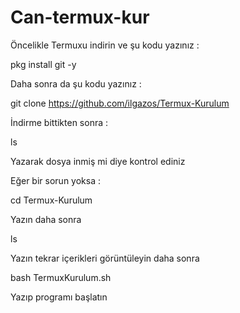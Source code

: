 # Can-termux-kur
Öncelikle Termuxu indirin ve şu kodu yazınız :

pkg install git -y

Daha sonra da şu kodu yazınız :

git clone https://github.com/ilgazos/Termux-Kurulum

İndirme bittikten sonra :

ls

Yazarak dosya inmiş mi diye kontrol ediniz 


Eğer bir sorun yoksa :

cd Termux-Kurulum

Yazın daha sonra 

ls

Yazın tekrar içerikleri görüntüleyin daha sonra

bash TermuxKurulum.sh

Yazıp programı başlatın 
